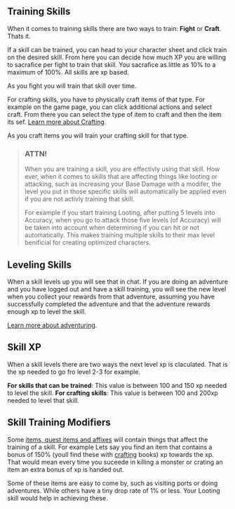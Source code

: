 ## Training Skills

When it comes to training skills there are two ways to train: **Fight** or **Craft**. Thats it.

If a skill can be trained, you can head to your character sheet and click train on the desired skill. From here you can decide how much XP you are willing to sacrafice per fight to train that skill. You sacrafice as little as 10% to a maximum of 100%. All skills are xp based.

As you fight you will train that skill over time.

For crafting skills, you have to physically craft items of that type. For example on the game page, you can click additional actions and select craft. From there you can select the type of item to craft and then the item its sef. [Learn more about Crafting]().

As you craft items you will train your crafting skill for that type.

> ### ATTN!
>
> When you are training a skill, you are effectivly using that skill. How ever, when it comes to skills that are affecting things like looting or 
> attacking, such as increasing your Base Damage with a modifer, the level you put in those specific skills will automatically be applied
> even if you are not activly training that skill.
>
> For example if you start training Looting, after putting 5 levels into Accuracy, when you go to attack those five levels (of Accuracy) will be taken into account 
> when determining if you can hit or not automatically. This makes training multiple skills to their max level benificial for creating optimized characters.

## Leveling Skills

When a skill levels up you will see that in chat. If you are doing an adventure and you have logged out and have a skill training, you will see the new level when you collect your rewards from that adventure, assuming you have successfully completed the adventure and that the adventure rewards enough xp to level the skill.

[Learn more about adventuring](/information/adventure).

## Skill XP

When a skill levels there are two ways the next level xp is claculated. That is the xp needed to go fro level 2-3 for example.

**For skills that can be trained**: This value is between 100 and 150 xp needed to level the skill.
**For crafting skills**: This value is between 100 and 200xp needed to level that skill.

## Skill Training Modifiers

Some [items, quest items and affixes]() will contain things that affect the training of a skill. For example Lets say you find an item that contains a bonus of 150% (youll find these with [crafting]() books) xp towards the xp. That would mean every time you suceede in killing a monster or crating an item an extra bonus of xp is handed out.

Some of these items are easy to come by, such as visiting ports or doing adventures. While others have a tiny drop rate of 1% or less. Your Looting skill would help in achieving these.